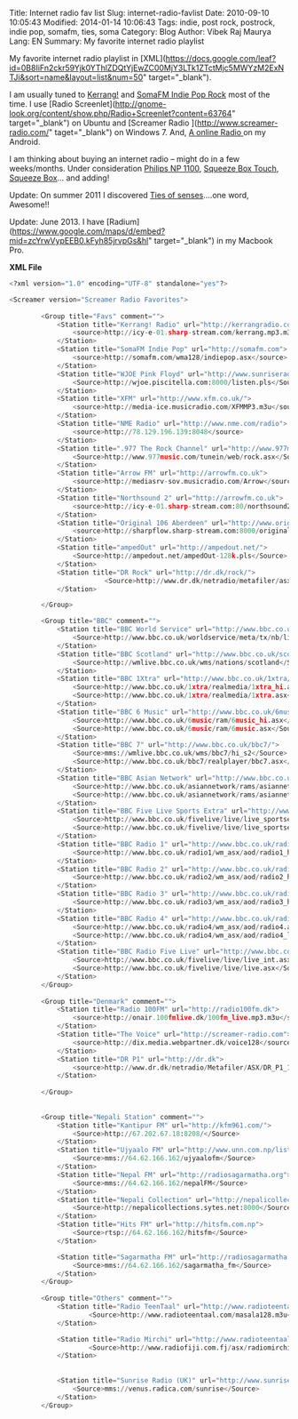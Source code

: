 Title: Internet radio fav list
Slug: internet-radio-favlist
Date: 2010-09-10 10:05:43
Modified: 2014-01-14 10:06:43
Tags: indie, post rock, postrock, indie pop, somafm, ties, soma
Category: Blog 
Author: Vibek Raj Maurya 
Lang: EN
Summary: My favorite internet radio playlist

My favorite internet radio playlist in [XML](https://docs.google.com/leaf?id=0B8IiFn2ckr59Yjk0YThlZDQtYjEwZC00MjY3LTk1ZTctMjc5MWYzM2ExNTJi&sort=name&layout=list&num=50" target="_blank").

I am usually tuned to [Kerrang!](http://www.kerrang.com/) and [SomaFM Indie Pop Rock](http://somafm.com/) most of the time. I use [Radio Screenlet](http://gnome-look.org/content/show.php/Radio+Screenlet?content=63764" target="_blank") on Ubuntu and [Screamer Radio ](http://www.screamer-radio.com/" taget="_blank") on Windows 7. And, [A online Radio ](http://www.androlib.com/android.application.com-leadapps-android-radio-jjBx.aspx)on my Android.

I am thinking about buying an internet radio – might do in a few weeks/months. Under consideration [Philips NP 1100](http://shop.philips.dk/servlet/ControllerServlet?Action=DisplayProductDetailsPage&Locale=da_DK&SiteID=rpeeub2c&productID=128700300&origin=google_3789817_335741246_E&esvcid=S1281191654_ADOGOE_AGI3789817_CRE5781730353_TID335741246_RFDd3d3Lmdvb2dsZS5jb20%3D_RAWUGhpbGlwcyUyME5QJTIwMTEwMA%3D%3D), [Squeeze Box Touch](http://www.logitech.com/da-dk/speakers-audio/wireless-music-systems/devices/5745), [Squeeze Box](http://www.logitech.com/da-dk/speakers-audio/wireless-music-systems/devices/5847)… and adding!

Update: On summer 2011 I discovered [Ties of senses](http://www.musicgoal.com/radio-station/id/1000044803/)….one word, Awesome!! 

Update: June 2013. I have [Radium](https://www.google.com/maps/d/embed?mid=zcYrwVypEEB0.kFyh85jrvpGs&hl" target="_blank") in my Macbook Pro.



**XML File**
```python
<?xml version="1.0" encoding="UTF-8" standalone="yes"?>

<Screamer version="Screamer Radio Favorites">
		
		<Group title="Favs" comment="">
			<Station title="Kerrang! Radio" url="http://kerrangradio.co.uk">
				<source>http://icy-e-01.sharp-stream.com/kerrang.mp3.m3u</source>
			</Station>
			<Station title="SomaFM Indie Pop" url="http://somafm.com">
				<source>http://somafm.com/wma128/indiepop.asx</source>
			</Station>
			<Station title="WJOE Pink Floyd" url="http://www.sunriseradio.com/">
				<Source>http://wjoe.piscitella.com:8000/listen.pls</Source>
			</Station>	
			<Station title="XFM" url="http://www.xfm.co.uk/">
				<source>http://media-ice.musicradio.com/XFMMP3.m3u</source>
			</Station>	
			<Station title="NME Radio" url="http://www.nme.com/radio">
				<source>http://78.129.196.139:8048</source>
			</Station>
			<Station title=".977 The Rock Channel" url="http://www.977music.com/">
				<Source>http://www.977music.com/tunein/web/rock.asx</Source>
			</Station>
			<Station title="Arrow FM" url="http://arrowfm.co.uk">
				<source>http://mediasrv-sov.musicradio.com/Arrow</source>
			</Station>				
			<Station title="Northsound 2" url="http://arrowfm.co.uk">
				<source>http://icy-e-01.sharp-stream.com:80/northsound2.mp3</source>
			</Station>	
			<Station title="Original 106 Aberdeen" url="http://www.originalfm.com/">
				<source>http://sharpflow.sharp-stream.com:8000/original106.mp3</source>
			</Station>	
			<Station title="ampedOut" url="http://ampedout.net/">
				<Source>http://ampedout.net/ampedOut-128k.pls</Source>
			</Station>
			<Station title="DR Rock" url="http://dr.dk/rock/">
						<Source>http://www.dr.dk/netradio/metafiler/asx/DR_Rock_32.asx</Source>
			</Station>

		</Group>	

		<Group title="BBC" comment="">
			<Station title="BBC World Service" url="http://www.bbc.co.uk/worldservice/">
				<Source>http://www.bbc.co.uk/worldservice/meta/tx/nb/live_infent_au_nb.asx</Source>
			</Station>
			<Station title="BBC Scotland" url="http://www.bbc.co.uk/scotland/">
				<Source>http://wmlive.bbc.co.uk/wms/nations/scotland</Source>
			</Station>			
			<Station title="BBC 1Xtra" url="http://www.bbc.co.uk/1xtra/index.shtml?logo">
				<Source>http://www.bbc.co.uk/1xtra/realmedia/1xtra_hi.asx</Source>
				<Source>http://www.bbc.co.uk/1xtra/realmedia/1xtra.asx</Source>
			</Station>
			<Station title="BBC 6 Music" url="http://www.bbc.co.uk/6music/">
				<Source>http://www.bbc.co.uk/6music/ram/6music_hi.asx</Source>
				<Source>http://www.bbc.co.uk/6music/ram/6music.asx</Source>
			</Station>
			<Station title="BBC 7" url="http://www.bbc.co.uk/bbc7/">
				<Source>mms://wmlive.bbc.co.uk/wms/bbc7/hi_s2</Source>
				<Source>http://www.bbc.co.uk/bbc7/realplayer/bbc7.asx</Source>
			</Station>
			<Station title="BBC Asian Network" url="http://www.bbc.co.uk/asiannetwork/index.shtml?logo">
				<Source>http://www.bbc.co.uk/asiannetwork/rams/asiannet_hi.asx</Source>
				<Source>http://www.bbc.co.uk/asiannetwork/rams/asiannet.asx</Source>
			</Station>
			<Station title="BBC Five Live Sports Extra" url="http://www.bbc.co.uk/fivelive/sportsextra/">
				<Source>http://www.bbc.co.uk/fivelive/live/live_sportsextra.asx</Source>
				<Source>http://www.bbc.co.uk/fivelive/live/live_sportsextra_int.asx</Source>
			</Station>
			<Station title="BBC Radio 1" url="http://www.bbc.co.uk/radio1/">
				<Source>http://www.bbc.co.uk/radio1/wm_asx/aod/radio1_hi.asx</Source>
			</Station>
			<Station title="BBC Radio 2" url="http://www.bbc.co.uk/radio2/">
				<Source>http://www.bbc.co.uk/radio2/wm_asx/aod/radio2_hi.asx</Source>
			</Station>
			<Station title="BBC Radio 3" url="http://www.bbc.co.uk/radio3/">
				<Source>http://www.bbc.co.uk/radio3/wm_asx/aod/radio3_hi.asx</Source>
			</Station>
			<Station title="BBC Radio 4" url="http://www.bbc.co.uk/radio4/">
				<Source>http://www.bbc.co.uk/radio4/wm_asx/aod/radio4.asx</Source>
				<Source>http://www.bbc.co.uk/radio4/wm_asx/aod/radio4_lw.asx</Source>
			</Station>
			<Station title="BBC Radio Five Live" url="http://www.bbc.co.uk/fivelive/">
				<Source>http://www.bbc.co.uk/fivelive/live/live_int.asx</Source>
				<Source>http://www.bbc.co.uk/fivelive/live/live.asx</Source>
			</Station>	
		</Group>
		
		<Group title="Denmark" comment="">
			<Station title="Radio 100FM" url="http://radio100fm.dk">
				<source>http://onair.100fmlive.dk/100fm_live.mp3.m3u</source>
			</Station>
			<Station title="The Voice" url="http://screamer-radio.com">
				<source>http://dix.media.webpartner.dk/voice128</source>
			</Station>
			<Station title="DR P1" url="http://dr.dk">
				<source>http://www.dr.dk/netradio/Metafiler/ASX/DR_P1_128.asx</source>
			</Station>	
			
		</Group>	
		
		
		<Group title="Nepali Station" comment="">
			<Station title="Kantipur FM" url="http://kfm961.com/">
				<Source>http://67.202.67.18:8208/</Source>
			</Station>
			<Station title="Ujyaalo FM" url="http://www.unn.com.np/listenlive.php">
				<Source>mms://64.62.166.162/ujyaalofm</Source>
			</Station>			
			<Station title="Nepal FM" url="http://radiosagarmatha.org">
				<Source>mms://64.62.166.162/nepalFM</Source>
			</Station>
			<Station title="Nepali Collection" url="http://nepalicollections.sytes.net">
				<Source>http://nepalicollections.sytes.net:8000</Source>
			</Station>
			<Station title="Hits FM" url="http://hitsfm.com.np">
				<Source>rtsp://64.62.166.162/hitsfm</Source>
			</Station>

			<Station title="Sagarmatha FM" url="http://radiosagarmatha.org">
				<Source>mms://64.62.166.162/sagarmatha_fm</Source>
			</Station>
		</Group>
		
		<Group title="Others" comment="">
			<Station title="Radio TeenTaal" url="http://www.radioteentaal.com/">
					<Source>http://www.radioteentaal.com/masala128.m3u</Source>
			</Station>

			<Station title="Radio Mirchi" url="http://www.radioteentaal.com/">
					<Source>http://www.radiofiji.com.fj/asx/radiomirchi.asx</Source>
			</Station>
	
			
			<Station title="Sunrise Radio (UK)" url="http://www.sunriseradio.com/">
				<Source>mms://venus.radica.com/sunrise</Source>
			</Station>
		</Group>
```
